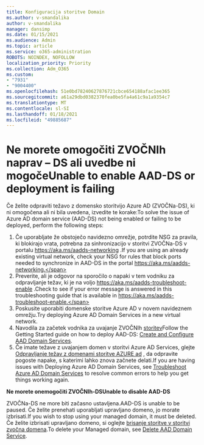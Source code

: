 ```yaml
---
title: Konfiguracija storitve Domain
ms.author: v-smandalika
author: v-smandalika
manager: dansimp
ms.date: 01/15/2021
ms.audience: Admin
ms.topic: article
ms.service: o365-administration
ROBOTS: NOINDEX, NOFOLLOW
localization_priority: Priority
ms.collection: Adm_O365
ms.custom:
- "7931"
- "9004400"
ms.openlocfilehash: 51e0bd78240627876721cbce654188afac1ee365
ms.sourcegitcommit: a61a29dbd0382370fea0be5fa4a61c9a1a9354c7
ms.translationtype: MT
ms.contentlocale: sl-SI
ms.lasthandoff: 01/18/2021
ms.locfileid: "49885687"
---
```

# <a name="unable-to-enable-aad-ds-or-deployment-is-failing"></a><span data-ttu-id="0dfc9-102">Ne morete omogočiti ZVOČNIh naprav – DS ali uvedbe ni mogoče</span><span class="sxs-lookup"><span data-stu-id="0dfc9-102">Unable to enable AAD-DS or deployment is failing</span></span>

<span data-ttu-id="0dfc9-103">Če želite odpraviti težavo z domensko storitvijo Azure AD (ZVOČNa-DS), ki ni omogočena ali ni bila uvedena, izvedite te korake:</span><span class="sxs-lookup"><span data-stu-id="0dfc9-103">To solve the issue of Azure AD domain service (AAD-DS) not being enabled or failing to be deployed, perform the following steps:</span></span>

1. <span data-ttu-id="0dfc9-104">Če uporabljate že obstoječo navidezno omrežje, potrdite NSG za pravila, ki blokirajo vrata, potrebna za sinhronizacijo v storitvi ZVOČNa-DS v portalu https://aka.ms/aadds-networking .</span><span class="sxs-lookup"><span data-stu-id="0dfc9-104">If you are using an already existing virtual network, check your NSG for rules that block ports needed to synchronize in AAD-DS in the portal https://aka.ms/aadds-networking.</span></span>
2. <span data-ttu-id="0dfc9-105">Preverite, ali je odgovor na sporočilo o napaki v tem vodniku za odpravljanje težav, ki je na voljo  https://aka.ms/aadds-troubleshoot-enable .</span><span class="sxs-lookup"><span data-stu-id="0dfc9-105">Check to see if your error message is answered in this troubleshooting guide that is available in  https://aka.ms/aadds-troubleshoot-enable.</span></span>
3. <span data-ttu-id="0dfc9-106">Poskusite uporabiti domenske storitve Azure AD v novem navideznem omrežju.</span><span class="sxs-lookup"><span data-stu-id="0dfc9-106">Try deploying Azure AD Domain Services in a new virtual network.</span></span>
4. <span data-ttu-id="0dfc9-107">Navodila za začetek vodnika za uvajanje ZVOČNIh [storitev](https://docs.microsoft.com/azure/active-directory-domain-services/tutorial-create-instance)</span><span class="sxs-lookup"><span data-stu-id="0dfc9-107">Follow the Getting Started guide on how to deploy AAD-DS: [Create and Configure AAD Domain Services](https://docs.microsoft.com/azure/active-directory-domain-services/tutorial-create-instance).</span></span>
5. <span data-ttu-id="0dfc9-108">Če imate težave z uvajanjem domen v storitvi Azure AD Services, glejte [Odpravljanje težav z domenami storitve AZURE ad](https://docs.microsoft.com/azure/active-directory-domain-services/troubleshoot) , da odpravite pogoste napake, s katerimi lahko znova začnete delati.</span><span class="sxs-lookup"><span data-stu-id="0dfc9-108">If you are having issues with Deploying Azure AD Domain Services, see [Troubleshoot Azure AD Domain Services](https://docs.microsoft.com/azure/active-directory-domain-services/troubleshoot) to resolve common errors to help you get things working again.</span></span> 

<span data-ttu-id="0dfc9-109">**Ne morete onemogočiti ZVOČNIh-DS**</span><span class="sxs-lookup"><span data-stu-id="0dfc9-109">**Unable to disable AAD-DS**</span></span>

<span data-ttu-id="0dfc9-110">ZVOČNa-DS ne more biti začasno ustavljena.</span><span class="sxs-lookup"><span data-stu-id="0dfc9-110">AAD-DS is unable to be paused.</span></span> <span data-ttu-id="0dfc9-111">Če želite prenehati uporabljati upravljano domeno, jo morate izbrisati.</span><span class="sxs-lookup"><span data-stu-id="0dfc9-111">If you wish to stop using your managed domain, it must be deleted.</span></span>
<span data-ttu-id="0dfc9-112">Če želite izbrisati upravljano domeno, si oglejte [brisanje storitve v storitvi zvočna domena](https://docs.microsoft.com/azure/active-directory-domain-services/delete-aadds).</span><span class="sxs-lookup"><span data-stu-id="0dfc9-112">To delete your Managed domain, see [Delete AAD Domain Service](https://docs.microsoft.com/azure/active-directory-domain-services/delete-aadds).</span></span>



